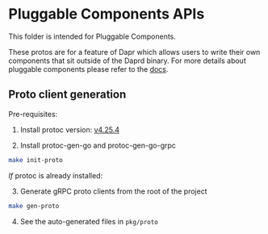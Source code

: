 # Pluggable Components APIs

This folder is intended for Pluggable Components. 

These protos are for a feature of Dapr which allows users to write their own components that sit outside of the Daprd binary. For more details about pluggable components please refer to the [docs](https://docs.dapr.io/developing-applications/develop-components/pluggable-components/develop-pluggable/).

## Proto client generation

Pre-requisites:
1. Install protoc version: [v4.25.4](https://github.com/protocolbuffers/protobuf/releases/tag/v4.25.4)

2. Install protoc-gen-go and protoc-gen-go-grpc

```bash
make init-proto
```

*If* protoc is already installed:

3. Generate gRPC proto clients from the root of the project

```bash
make gen-proto
```

4. See the auto-generated files in `pkg/proto`
